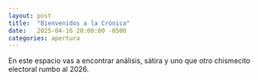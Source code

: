 ```yaml
---
layout: post
title:  "Bienvenidos a la Crónica"
date:   2025-04-16 20:00:00 -0500
categories: apertura
---
```


En este espacio vas a encontrar análisis, sátira y uno que otro chismecito electoral rumbo al 2026.
